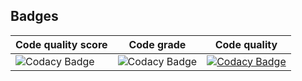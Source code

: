 ## Badges

| Code quality score | Code grade | Code quality |
|------------|------------|-------------|
|![Codacy Badge](https://api.codiga.io/project/31626/score/svg) |![Codacy Badge](https://api.codiga.io/project/31626/status/svg) |[![Codacy Badge](https://app.codacy.com/project/badge/Grade/02b028f61fef415ebdd4cfc2ad0e1b1f)](https://www.codacy.com/gh/vinayaksinghmokhashi/M2-EmbSys/dashboard?utm_source=github.com&amp;utm_medium=referral&amp;utm_content=vinayaksinghmokhashi/M2-EmbSys&amp;utm_campaign=Badge_Grade)|
